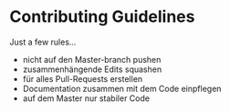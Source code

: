 # Contributing Guidelines

Just a few rules...
- nicht auf den Master-branch pushen
- zusammenhängende Edits squashen
- für alles Pull-Requests erstellen
- Documentation zusammen mit dem Code einpflegen
- auf dem Master nur stabiler Code
